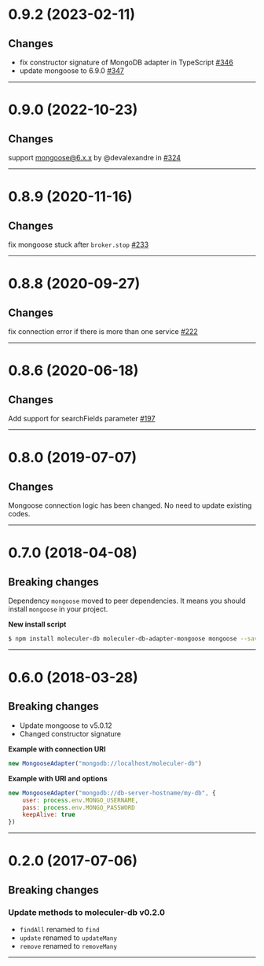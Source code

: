 <a name="0.9.2"></a>
# 0.9.2 (2023-02-11)

## Changes
- fix constructor signature of MongoDB adapter in TypeScript [#346](https://github.com/moleculerjs/moleculer-db/pull/346)
- update mongoose to 6.9.0 [#347](https://github.com/moleculerjs/moleculer-db/pull/347)

--------------------------------------------------
<a name="0.9.0"></a>
# 0.9.0 (2022-10-23)

## Changes
support mongoose@6.x.x by @devalexandre in [#324](https://github.com/moleculerjs/moleculer-db/pull/324)

--------------------------------------------------
<a name="0.8.9"></a>
# 0.8.9 (2020-11-16)

## Changes
fix mongoose stuck after `broker.stop` [#233](https://github.com/moleculerjs/moleculer-db/pull/233)

--------------------------------------------------
<a name="0.8.8"></a>
# 0.8.8 (2020-09-27)

## Changes
fix connection error if there is more than one service [#222](https://github.com/moleculerjs/moleculer-db/pull/222)

--------------------------------------------------
<a name="0.8.6"></a>
# 0.8.6 (2020-06-18)

## Changes
Add support for searchFields parameter [#197](https://github.com/moleculerjs/moleculer-db/pull/197)

--------------------------------------------------
<a name="0.8.0"></a>
# 0.8.0 (2019-07-07)

## Changes
Mongoose connection logic has been changed. No need to update existing codes.

--------------------------------------------------
<a name="0.7.0"></a>
# 0.7.0 (2018-04-08)

## Breaking changes
Dependency `mongoose` moved to peer dependencies. It means you should install `mongoose` in your project.

**New install script**
```bash
$ npm install moleculer-db moleculer-db-adapter-mongoose mongoose --save
```

--------------------------------------------------
<a name="0.6.0"></a>
# 0.6.0 (2018-03-28)

## Breaking changes
- Update mongoose to v5.0.12
- Changed constructor signature

**Example with connection URI**
```js
new MongooseAdapter("mongodb://localhost/moleculer-db")
```

**Example with URI and options**
```js
new MongooseAdapter("mongodb://db-server-hostname/my-db", {
    user: process.env.MONGO_USERNAME,
    pass: process.env.MONGO_PASSWORD
    keepAlive: true
})
```

--------------------------------------------------
<a name="0.2.0"></a>
# 0.2.0 (2017-07-06)

## Breaking changes

### Update methods to moleculer-db v0.2.0
- `findAll` renamed to `find`
- `update` renamed to `updateMany`
- `remove` renamed to `removeMany`

--------------------------------------------------
